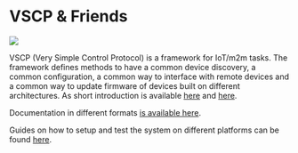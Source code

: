 <h1>VSCP & Friends</h1>

<img src="http://vscp.org/images/vscp_logo.jpg" >

<p>VSCP (Very Simple Control Protocol) is a framework for IoT/m2m tasks. The framework defines methods to 
have a common device discovery, a common configuration, a common way to interface with remote devices and a 
common way to update firmware of devices built on different architectures. As short introduction is available 
<a href="http://www.slideshare.net/keHedman/2014-01-33087344">here</a> and 
<a href="http://www.slideshare.net/keHedman/vscp-presentation-eindhoven">here</a>.</p>

<p>
Documentation in different formats <a href="http://vscp.org/docs.php">is available here</a>. 
</p>

<p>
Guides on how to setup and test the system on different platforms can be found 
<a href="http://www.vscp.org/wiki/doku.php/howto/start">here</a>. 
</p>